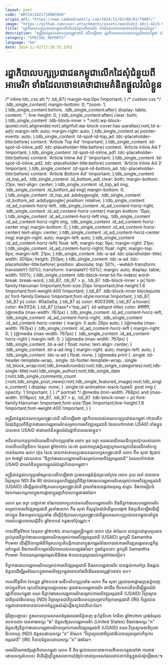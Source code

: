 ```yaml
---
layout: post
code: "ART2411021716RW7DU0"
origin_url: "https://www.cambodiadaily.com/2024/11/03/00/03/79007/"
image: "https://github.com/user-attachments/assets/eee1b2e3-18c1-42c5-9a67-9b76f205519b"
title: "រដ្ឋាភិបាល​បក្ស​ប្រជាជន​កម្ពុជា​លើក​ដៃ​សុំ​ជំនួយ​ពី​អាមេរិក ទាំង​ដែល​ចោទ​គេ​ថា​ជា​មេ​គំនិត​ផ្តួល​រំលំ​ខ្លួន"
description: "មន្ត្រី​ជាន់ខ្ពស់​គណបក្ស​សង្គ្រោះ​ជាតិ លើកឡើង​ថា រដ្ឋាភិបាល​របស់​គណបក្ស​ប្រជាជន​កម្ពុជា ហ៊ាន​លើក​ដៃ​សុំ​ជំនួយ​ពី​ទីភ្នាក់ងារ​សហរដ្ឋ​អាមេរិក​សម្រាប់​ការ​អភិវឌ្ឍ​អន្តរជាតិ ដែល​ហៅ​កាត់​ថា USAID ទាំង​ខ្លួន​បាន​ចោទ USAID ថា​ជា​មេ​គំនិត​ផ្តួល​រំលំ​រដ្ឋាភិបាល​របស់​ខ្លួន។"
category: "SPECIAL_REPORTS"
language: "km"
date: 2024-11-02T17:20:55.195Z
---
```


# រដ្ឋាភិបាល​បក្ស​ប្រជាជន​កម្ពុជា​លើក​ដៃ​សុំ​ជំនួយ​ពី​អាមេរិក ទាំង​ដែល​ចោទ​គេ​ថា​ជា​មេ​គំនិត​ផ្តួល​រំលំ​ខ្លួន

/\* inline tdc\_css att \*/ .tdi\_87{ margin-top:0px !important; } /\* custom css \*/ .tdb\_single\_content{ margin-bottom: 0; \*zoom: 1; }.tdb\_single\_content:before, .tdb\_single\_content:after{ display: table; content: ''; line-height: 0; }.tdb\_single\_content:after{ clear: both; }.tdb\_single\_content .tdb-block-inner > \*:not(.wp-block-quote):not(.alignwide):not(.alignfull.wp-block-cover.has-parallax):not(.td-a-ad){ margin-left: auto; margin-right: auto; }.tdb\_single\_content a{ pointer-events: auto; }.tdb\_single\_content .td-spot-id-top\_ad .tdc-placeholder-title:before{ content: 'Article Top Ad' !important; }.tdb\_single\_content .td-spot-id-inline\_ad0 .tdc-placeholder-title:before{ content: 'Article Inline Ad 1' !important; }.tdb\_single\_content .td-spot-id-inline\_ad1 .tdc-placeholder-title:before{ content: 'Article Inline Ad 2' !important; }.tdb\_single\_content .td-spot-id-inline\_ad2 .tdc-placeholder-title:before{ content: 'Article Inline Ad 3' !important; }.tdb\_single\_content .td-spot-id-bottom\_ad .tdc-placeholder-title:before{ content: 'Article Bottom Ad' !important; }.tdb\_single\_content .id\_top\_ad, .tdb\_single\_content .id\_bottom\_ad{ clear: both; margin-bottom: 21px; text-align: center; }.tdb\_single\_content .id\_top\_ad img, .tdb\_single\_content .id\_bottom\_ad img{ margin-bottom: 0; }.tdb\_single\_content .id\_top\_ad .adsbygoogle, .tdb\_single\_content .id\_bottom\_ad .adsbygoogle{ position: relative; }.tdb\_single\_content .id\_ad\_content-horiz-left, .tdb\_single\_content .id\_ad\_content-horiz-right, .tdb\_single\_content .id\_ad\_content-horiz-center{ margin-bottom: 15px; }.tdb\_single\_content .id\_ad\_content-horiz-left img, .tdb\_single\_content .id\_ad\_content-horiz-right img, .tdb\_single\_content .id\_ad\_content-horiz-center img{ margin-bottom: 0; }.tdb\_single\_content .id\_ad\_content-horiz-center{ text-align: center; }.tdb\_single\_content .id\_ad\_content-horiz-center img{ margin-right: auto; margin-left: auto; }.tdb\_single\_content .id\_ad\_content-horiz-left{ float: left; margin-top: 9px; margin-right: 21px; }.tdb\_single\_content .id\_ad\_content-horiz-right{ float: right; margin-top: 6px; margin-left: 21px; }.tdb\_single\_content .tdc-a-ad .tdc-placeholder-title{ width: 300px; height: 250px; }.tdb\_single\_content .tdc-a-ad .tdc-placeholder-title:before{ position: absolute; top: 50%; -webkit-transform: translateY(-50%); transform: translateY(-50%); margin: auto; display: table; width: 100%; }.tdb\_single\_content .tdb-block-inner.td-fix-index{ word-break: break-word; }.tdi\_87, .tdi\_87 > p, .tdi\_87 .tdb-block-inner > p{ font-family:Hanuman !important;font-size:20px !important;line-height:1.6 !important;font-weight:400 !important; }.tdi\_87 .tdb-block-inner blockquote p{ font-family:Gelasio !important;font-style:normal !important; }.tdi\_87, .tdi\_87 p{ color: #0a0a0a; }.tdi\_87 a{ color: #003399; }.tdi\_87 a:hover{ color: #e31f24; }.tdi\_87 \[class\*='top\_ad'\] .td-adspot-title{ color: #ffffff; }@media (max-width: 767px) { .tdb\_single\_content .id\_ad\_content-horiz-left, .tdb\_single\_content .id\_ad\_content-horiz-right, .tdb\_single\_content .id\_ad\_content-horiz-center { margin: 0 auto 26px auto; } }@media (max-width: 767px) { .tdb\_single\_content .id\_ad\_content-horiz-left { margin-right: 0; } }@media (max-width: 767px) { .tdb\_single\_content .id\_ad\_content-horiz-right { margin-left: 0; } }@media (max-width: 767px) { .tdb\_single\_content .td-a-ad { float: none; text-align: center; } .tdb\_single\_content .td-a-ad img { margin-right: auto; margin-left: auto; } .tdb\_single\_content .tdc-a-ad { float: none; } }@media print { .single .td-header-template-wrap, .single .td-footer-template-wrap, .single .td\_block\_wrap:not(.tdb\_breadcrumbs):not(.tdb\_single\_categories):not(.tdb-single-title):not(.tdb\_single\_author):not(.tdb\_single\_date ):not(.tdb\_single\_comments\_count ):not(.tdb\_single\_post\_views):not(.tdb\_single\_featured\_image):not(.tdb\_single\_content) { display: none; } .single.td-animation-stack-type0 .post img { opacity: 1 !important; } } /\* portrait \*/ @media (min-width: 768px) and (max-width: 1018px){ .tdi\_87, .tdi\_87 > p, .tdi\_87 .tdb-block-inner > p{ font-family:Hanuman !important;font-size:15px !important;line-height:1.6 !important;font-weight:400 !important; } }

មន្ត្រី​ជាន់ខ្ពស់​គណបក្ស​សង្គ្រោះ​ជាតិ លើកឡើង​ថា រដ្ឋាភិបាល​របស់​គណបក្ស​ប្រជាជន​កម្ពុជា ហ៊ាន​លើក​ដៃ​សុំ​ជំនួយ​ពី​ទីភ្នាក់ងារ​សហរដ្ឋ​អាមេរិក​សម្រាប់​ការ​អភិវឌ្ឍ​អន្តរជាតិ ដែល​ហៅ​កាត់​ថា USAID ទាំង​ខ្លួន​បាន​ចោទ USAID ថា​ជា​មេ​គំនិត​ផ្តួល​រំលំ​រដ្ឋាភិបាល​របស់​ខ្លួន។

អតីត​នាយក​ខុទ្ទកាល័យ​មេដឹកនាំ​បក្ស​ប្រឆាំង លោក មុត ចន្ថា សរសេរ​លើ​គណនី​ហ្វេសប៊ុក​របស់​លោក​កាលពី​យប់​ថ្ងៃទី​៣១ ខែ​តុលា ឆ្នាំ​២០២៤ នេះ​ថា តុលាការ​ក្រុង​ភ្នំពេញ​ក្រោម​កណ្ដាប់ដៃ​មេដឹកនាំ​បក្ស​កាន់​អំណាច លោក ហ៊ុន សែន បាន​កាត់ទោស​ប្រធាន​គណបក្ស​សង្គ្រោះ​ជាតិ លោក កឹម សុខា ឱ្យ​ជាប់​គុក ២៧​ឆ្នាំ ដោយ​ចោទ “ទីភ្នាក់ងារ​សហរដ្ឋ​អាមេរិក​សម្រាប់​ការ​អភិវឌ្ឍ​អន្តរជាតិ” ដែល​ហៅ​កាត់​ថា USAID ជា​មេ​គំនិត​ក្នុង​ការ​ផ្តួល​រំលំ​រដ្ឋាភិបាល​កម្ពុជា។

មន្ត្រី​ជាន់ខ្ពស់​បក្ស​ប្រឆាំង​រូប​នេះ​លើកឡើង​ថា ប្រធាន​អង្គ​ជំនុំជម្រះ​ចៅក្រម លោក កូយ សៅ បាន​ចោទ​វិទ្យាស្ថាន NDI និង IRI ថា​បាន​ទទួល​ហិរញ្ញវត្ថុ​ពី​ទីភ្នាក់ងារ​សហរដ្ឋ​អាមេរិក​សម្រាប់​ការ​អភិវឌ្ឍ​អន្តរជាតិ (USAID) ដើម្បី​ផ្តល់​ទៅ​ឱ្យ​គណបក្ស​សង្គ្រោះ​ជាតិ ព្រមទាំង​បាន​ផ្តល់​មនុស្ស សម្ភារៈ និង​ការ​រៀបចំ​ផែនការ​សកម្មភាព​ក្នុង​ការ​ផ្លាស់ប្ដូរ​រដ្ឋាភិបាល​កម្ពុជា​ផង​ដែរ។

លោក មុត ចន្ថា បញ្ជាក់​ថា ទាំង​ការ​ចោទប្រកាន់​មក​លើ​សហរដ្ឋ​អាមេរិក និង​ទីភ្នាក់ងារ​សហរដ្ឋ​អាមេរិក​សម្រាប់​ការ​អភិវឌ្ឍ​អន្តរជាតិ រួម​ទាំង​លោក កឹម សុខា គឺ​សុទ្ធតែ​ជា​អំពើ​មួលបង្កាច់ និង​ប្រឌិត​ឡើង​ដើម្បី​ចាប់​ខ្លួន និង​កម្ទេច​បក្ស​ប្រឆាំង ដើម្បី​កុំ​ឱ្យ​គណបក្ស​សង្គ្រោះ​ជាតិ​ផ្តួល​គណបក្ស​ប្រជាជន​កម្ពុជា​នៅ​ក្នុង​ការ​បោះឆ្នោត​អាណត្តិ​ទី​៦ ឆ្នាំ​២០១៨ កន្លង​ទៅ​ប៉ុណ្ណោះ។

កាលពី​ថ្ងៃទី​២៣ ខែ​តុលា ឆ្នាំ​២០២៤ នាយករដ្ឋមន្ត្រី​កម្ពុជា លោក ហ៊ុន ម៉ាណែត បាន​ជួប​ជាមួយ​ប្រធាន​គ្រប់គ្រង​ទីភ្នាក់ងារ​សហរដ្ឋ​អាមេរិក​សម្រាប់​ការ​អភិវឌ្ឍ​អន្តរជាតិ (USAID) អ្នកស្រី Samantha Power ដើម្បី​ពិភាក្សា​អំពី​កិច្ចសហប្រតិបត្តិការ​នានា​ក្នុង​ការ​រួម​ចំណែក​ដល់​ការ​អភិវឌ្ឍ​សង្គម​សេដ្ឋកិច្ច​នៅ​កម្ពុជា និង​ការ​លើក​កម្ពស់​ជីវភាព​របស់​ពលរដ្ឋ​ផង​ដែរ។ ក្នុង​ជំនួប​នោះ អ្នកស្រី Samantha Power ក៏​បាន​សម្រេច​ផ្ដល់​មូលនិធិ​ជាង ៥០​លាន​ដុល្លារ​ដល់​កម្ពុជា​ថែម​ទៀត។

ទីភ្នាក់ងារ​សហរដ្ឋ​អាមេរិក​សម្រាប់​ការ​អភិវឌ្ឍ​អន្តរជាតិ និង​សហរដ្ឋ​អាមេរិក បាន​ផ្ដល់​ការ​គាំទ្រ និង​ផ្តល់​ជំនួយ​ដើម្បី​រួម​ចំណែក​ក្នុង​ការ​អភិវឌ្ឍ​កម្ពុជា​ចាប់​តាំង​ពី​ដើម​ទសវត្ស​ឆ្នាំ​១៩៩០ មក។

កាលពី​ថ្ងៃទី​៣ ខែ​កញ្ញា ឆ្នាំ​២០១៧ មេដឹកនាំ​បក្ស​ប្រឆាំង លោក កឹម សុខា ត្រូវ​បាន​អាជ្ញាធរ​ក្រុង​ភ្នំពេញ​ចាប់​ខ្លួន​ពី​បទ ឃុបឃិត​ជាមួយ​រដ្ឋ​បរទេស ដូចជា​សហរដ្ឋ​អាមេរិក ជាដើម ពី​បទ​គប់គិត​ដើម្បី​ផ្តួល​រំលំ​រដ្ឋាភិបាល​កម្ពុជា ខណៈ​ទីភ្នាក់ងារ​សហរដ្ឋ​អាមេរិក​សម្រាប់​ការ​អភិវឌ្ឍ​អន្តរជាតិ (USAID) វិទ្យាស្ថាន​ជាតិ​ប្រជាធិបតេយ្យ (NDI) វិទ្យាស្ថាន​ជាតិ​ប្រជាធិបតេយ្យ​សម្រាប់​កិច្ចការ​អន្តរជាតិ (IRI) ក៏​ត្រូវ​បាន​កម្ពុជា​ចោទ​ថា​បាន​ជាប់​ពាក់ព័ន្ធ​ក្នុង​សំណុំរឿង​ក្បត់​ជាតិ​នេះ​ដែរ។

ជុំវិញ​បញ្ហា​នេះ ក្នុង​សាលក្រម​សាលាដំបូង​រាជធានី​ភ្នំពេញ ចុះ​ថ្ងៃទី​០៣ ខែ​មីនា ឆ្នាំ​២០២៣ ត្រង់​ចំណុច​លេខ​១៨៣ បាន​តាង​អក្សរ “ង” ជំនួស​ឱ្យ​សហរដ្ឋ​អាមេរិក (United States) និង​តាង​អក្សរ “ក” ជំនួស​ឱ្យ​ទីភ្នាក់ងារ​សហរដ្ឋ​អាមេរិក​សម្រាប់​ការ​អភិវឌ្ឍ​អន្តរជាតិ (USAID) ខណៈ​វិទ្យាស្ថាន​ជាតិ​ប្រជាធិបតេយ្យ (NDI) ជំនួស​ដោយ​អក្សរ “ខ” ចំណែក “វិទ្យាស្ថាន​ជាតិ​ប្រជាធិបតេយ្យ​សម្រាប់​កិច្ចការ​អន្តរជាតិ” (IRI) ក៏​បាន​ជំនួស​ដោយ​អក្សរ “គ” ផង​ដែរ។

មេធាវី​តំណាង​ឱ្យ​រដ្ឋាភិបាល​កម្ពុជា លោក គី តិច ធ្លាប់​បាន​អះអាង​កាលពី​ពេល​កន្លង​ទៅ​ថា ការ​តាង​ដោយ​អក្សរ​បែប​នេះ គឺ​ដើម្បី​ប្រើ​ក្នុង​សវនាការ​កុំ​ឱ្យ​ប៉ះពាល់​ប្រទេស​ដែល​ជាប់​ពាក់ព័ន្ធ​ក្នុង​សំណុំរឿង​នេះ៕